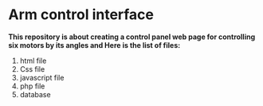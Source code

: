 # Arm control interface

**This repository is about creating a control panel web page for controlling six motors by its angles 
and Here is the list of files:**

1. html file 
2.  Css file
3. javascript file
4. php file  
5. database

